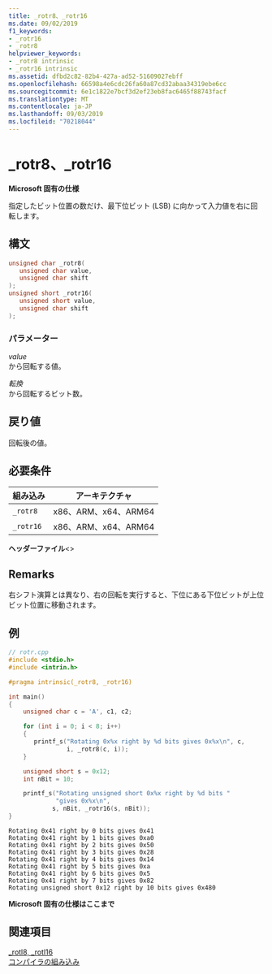 ```yaml
---
title: _rotr8、_rotr16
ms.date: 09/02/2019
f1_keywords:
- _rotr16
- _rotr8
helpviewer_keywords:
- _rotr8 intrinsic
- _rotr16 intrinsic
ms.assetid: dfbd2c82-82b4-427a-ad52-51609027ebff
ms.openlocfilehash: 66598a4e6cdc26fa60a87cd32abaa34319ebe6cc
ms.sourcegitcommit: 6e1c1822e7bcf3d2ef23eb8fac6465f88743facf
ms.translationtype: MT
ms.contentlocale: ja-JP
ms.lasthandoff: 09/03/2019
ms.locfileid: "70218044"
---
```

# <a name="_rotr8-_rotr16"></a>_rotr8、_rotr16

**Microsoft 固有の仕様**

指定したビット位置の数だけ、最下位ビット (LSB) に向かって入力値を右に回転します。

## <a name="syntax"></a>構文

```C
unsigned char _rotr8(
   unsigned char value,
   unsigned char shift
);
unsigned short _rotr16(
   unsigned short value,
   unsigned char shift
);
```

### <a name="parameters"></a>パラメーター

*value*\
から回転する値。

*転換*\
から回転するビット数。

## <a name="return-value"></a>戻り値

回転後の値。

## <a name="requirements"></a>必要条件

|組み込み|アーキテクチャ|
|---------------|------------------|
|`_rotr8`|x86、ARM、x64、ARM64|
|`_rotr16`|x86、ARM、x64、ARM64|

**ヘッダーファイル**\<>

## <a name="remarks"></a>Remarks

右シフト演算とは異なり、右の回転を実行すると、下位にある下位ビットが上位ビット位置に移動されます。

## <a name="example"></a>例

```cpp
// rotr.cpp
#include <stdio.h>
#include <intrin.h>

#pragma intrinsic(_rotr8, _rotr16)

int main()
{
    unsigned char c = 'A', c1, c2;

    for (int i = 0; i < 8; i++)
    {
       printf_s("Rotating 0x%x right by %d bits gives 0x%x\n", c,
                i, _rotr8(c, i));
    }

    unsigned short s = 0x12;
    int nBit = 10;

    printf_s("Rotating unsigned short 0x%x right by %d bits "
             "gives 0x%x\n",
            s, nBit, _rotr16(s, nBit));
}
```

```Output
Rotating 0x41 right by 0 bits gives 0x41
Rotating 0x41 right by 1 bits gives 0xa0
Rotating 0x41 right by 2 bits gives 0x50
Rotating 0x41 right by 3 bits gives 0x28
Rotating 0x41 right by 4 bits gives 0x14
Rotating 0x41 right by 5 bits gives 0xa
Rotating 0x41 right by 6 bits gives 0x5
Rotating 0x41 right by 7 bits gives 0x82
Rotating unsigned short 0x12 right by 10 bits gives 0x480
```

**Microsoft 固有の仕様はここまで**

## <a name="see-also"></a>関連項目

[_rotl8, _rotl16](../intrinsics/rotl8-rotl16.md)\
[コンパイラの組み込み](../intrinsics/compiler-intrinsics.md)
